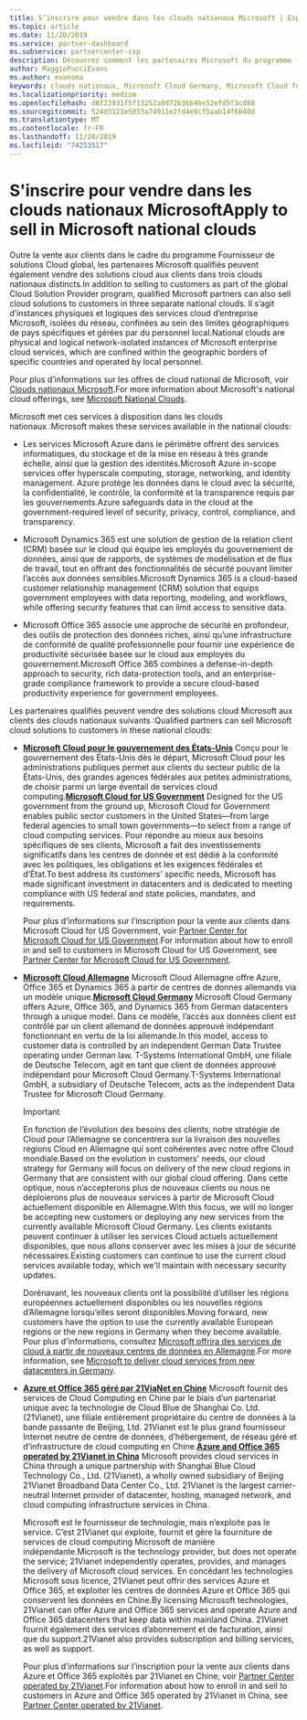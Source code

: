 ```yaml
---
title: S’inscrire pour vendre dans les clouds nationaux Microsoft | Espace partenaires
ms.topic: article
ms.date: 11/20/2019
ms.service: partner-dashboard
ms.subservice: partnercenter-csp
description: Découvrez comment les partenaires Microsoft du programme fournisseur de solutions Cloud peuvent vendre aux clients inscrits dans des clouds nationaux pris en charge.
author: MaggiePucciEvans
ms.author: evansma
keywords: clouds nationaux, Microsoft Cloud Germany, Microsoft Cloud for US Government, 21Vianet, Microsoft Cloud China
ms.localizationpriority: medium
ms.openlocfilehash: d8f23931f5f13252a8d72b36b4be52efd5f3cd88
ms.sourcegitcommit: 524d3121e5053a74911e2fd4e9cf5aab14f6b48d
ms.translationtype: MT
ms.contentlocale: fr-FR
ms.lasthandoff: 11/20/2019
ms.locfileid: "74253517"
---
```

# <a name="apply-to-sell-in-microsoft-national-clouds"></a><span data-ttu-id="93051-104">S'inscrire pour vendre dans les clouds nationaux Microsoft</span><span class="sxs-lookup"><span data-stu-id="93051-104">Apply to sell in Microsoft national clouds</span></span>

<span data-ttu-id="93051-105">Outre la vente aux clients dans le cadre du programme Fournisseur de solutions Cloud global, les partenaires Microsoft qualifiés peuvent également vendre des solutions cloud aux clients dans trois clouds nationaux distincts.</span><span class="sxs-lookup"><span data-stu-id="93051-105">In addition to selling to customers as part of the global Cloud Solution Provider program, qualified Microsoft partners can also sell cloud solutions to customers in three separate national clouds.</span></span> <span data-ttu-id="93051-106">Il s’agit d’instances physiques et logiques des services cloud d’entreprise Microsoft, isolées du réseau, confinées au sein des limites géographiques de pays spécifiques et gérées par du personnel local.</span><span class="sxs-lookup"><span data-stu-id="93051-106">National clouds are physical and logical network-isolated instances of Microsoft enterprise cloud services, which are confined within the geographic borders of specific countries and operated by local personnel.</span></span> 

<span data-ttu-id="93051-107">Pour plus d’informations sur les offres de cloud national de Microsoft, voir [Clouds nationaux Microsoft](https://www.microsoft.com/trustcenter/cloudservices/nationalcloud).</span><span class="sxs-lookup"><span data-stu-id="93051-107">For more information about Microsoft's national cloud offerings, see [Microsoft National Clouds](https://www.microsoft.com/trustcenter/cloudservices/nationalcloud).</span></span>

<span data-ttu-id="93051-108">Microsoft met ces services à disposition dans les clouds nationaux :</span><span class="sxs-lookup"><span data-stu-id="93051-108">Microsoft makes these services available in the national clouds:</span></span>

-   <span data-ttu-id="93051-109">Les services Microsoft Azure dans le périmètre offrent des services informatiques, du stockage et de la mise en réseau à très grande échelle, ainsi que la gestion des identités.</span><span class="sxs-lookup"><span data-stu-id="93051-109">Microsoft Azure in-scope services offer hyperscale computing, storage, networking, and identity management.</span></span> <span data-ttu-id="93051-110">Azure protège les données dans le cloud avec la sécurité, la confidentialité, le contrôle, la conformité et la transparence requis par les gouvernements.</span><span class="sxs-lookup"><span data-stu-id="93051-110">Azure safeguards data in the cloud at the government-required level of security, privacy, control, compliance, and transparency.</span></span>

-   <span data-ttu-id="93051-111">Microsoft Dynamics 365 est une solution de gestion de la relation client (CRM) basée sur le cloud qui équipe les employés du gouvernement de données, ainsi que de rapports, de systèmes de modélisation et de flux de travail, tout en offrant des fonctionnalités de sécurité pouvant limiter l’accès aux données sensibles.</span><span class="sxs-lookup"><span data-stu-id="93051-111">Microsoft Dynamics 365 is a cloud-based customer relationship management (CRM) solution that equips government employees with data reporting, modeling, and workflows, while offering security features that can limit access to sensitive data.</span></span>

-   <span data-ttu-id="93051-112">Microsoft Office 365 associe une approche de sécurité en profondeur, des outils de protection des données riches, ainsi qu’une infrastructure de conformité de qualité professionnelle pour fournir une expérience de productivité sécurisée basée sur le cloud aux employés du gouvernement.</span><span class="sxs-lookup"><span data-stu-id="93051-112">Microsoft Office 365 combines a defense-in-depth approach to security, rich data-protection tools, and an enterprise-grade compliance framework to provide a secure cloud-based productivity experience for government employees.</span></span>

<span data-ttu-id="93051-113">Les partenaires qualifiés peuvent vendre des solutions cloud Microsoft aux clients des clouds nationaux suivants :</span><span class="sxs-lookup"><span data-stu-id="93051-113">Qualified partners can sell Microsoft cloud solutions to customers in these national clouds:</span></span>

-   <span data-ttu-id="93051-114">[**Microsoft Cloud pour le gouvernement des États-Unis**](https://www.microsoft.com/trustcenter/cloudservices/nationalcloud#Microsoft_Cloud_for_US) Conçu pour le gouvernement des États-Unis dès le départ, Microsoft Cloud pour les administrations publiques permet aux clients du secteur public de la États-Unis, des grandes agences fédérales aux petites administrations, de choisir parmi un large éventail de services cloud computing.</span><span class="sxs-lookup"><span data-stu-id="93051-114">[**Microsoft Cloud for US Government**](https://www.microsoft.com/trustcenter/cloudservices/nationalcloud#Microsoft_Cloud_for_US) Designed for the US government from the ground up, Microsoft Cloud for Government enables public sector customers in the United States—from large federal agencies to small town governments—to select from a range of cloud computing services.</span></span> <span data-ttu-id="93051-115">Pour répondre au mieux aux besoins spécifiques de ses clients, Microsoft a fait des investissements significatifs dans les centres de donnée et est dédié à la conformité avec les politiques, les obligations et les exigences fédérales et d’État.</span><span class="sxs-lookup"><span data-stu-id="93051-115">To best address its customers' specific needs, Microsoft has made significant investment in datacenters and is dedicated to meeting compliance with US federal and state policies, mandates, and requirements.</span></span> 

    <span data-ttu-id="93051-116">Pour plus d’informations sur l’inscription pour la vente aux clients dans Microsoft Cloud for US Government, voir [Partner Center for Microsoft Cloud for US Government](partner-center-for-microsoft-us-govt-cloud.md).</span><span class="sxs-lookup"><span data-stu-id="93051-116">For information about how to enroll in and sell to customers in Microsoft Cloud for US Government, see [Partner Center for Microsoft Cloud for US Government](partner-center-for-microsoft-us-govt-cloud.md).</span></span>

-   <span data-ttu-id="93051-117">[**Microsoft Cloud Allemagne**](https://www.microsoft.com/trustcenter/cloudservices/nationalcloud#Microsoft_Cloud_Germany) Microsoft Cloud Allemagne offre Azure, Office 365 et Dynamics 365 à partir de centres de donnes allemands via un modèle unique.</span><span class="sxs-lookup"><span data-stu-id="93051-117">[**Microsoft Cloud Germany**](https://www.microsoft.com/trustcenter/cloudservices/nationalcloud#Microsoft_Cloud_Germany) Microsoft Cloud Germany offers Azure, Office 365, and Dynamics 365 from German datacenters through a unique model.</span></span> <span data-ttu-id="93051-118">Dans ce modèle, l’accès aux données client est contrôlé par un client allemand de données approuvé indépendant fonctionnant en vertu de la loi allemande.</span><span class="sxs-lookup"><span data-stu-id="93051-118">In this model, access to customer data is controlled by an independent German Data Trustee operating under German law.</span></span> <span data-ttu-id="93051-119">T-Systems International GmbH, une filiale de Deutsche Telecom, agit en tant que client de données approuvé indépendant pour Microsoft Cloud Germany.</span><span class="sxs-lookup"><span data-stu-id="93051-119">T-Systems International GmbH, a subsidiary of Deutsche Telecom, acts as the independent Data Trustee for Microsoft Cloud Germany.</span></span> 

    > [!IMPORTANT]  
    > <span data-ttu-id="93051-120">En fonction de l’évolution des besoins des clients, notre stratégie de Cloud pour l’Allemagne se concentrera sur la livraison des nouvelles régions Cloud en Allemagne qui sont cohérentes avec notre offre Cloud mondiale.</span><span class="sxs-lookup"><span data-stu-id="93051-120">Based on the evolution in customers' needs, our cloud strategy for Germany will focus on delivery of the new cloud regions in Germany that are consistent with our global cloud offering.</span></span> <span data-ttu-id="93051-121">Dans cette optique, nous n’accepterons plus de nouveaux clients ou nous ne déploierons plus de nouveaux services à partir de Microsoft Cloud actuellement disponible en Allemagne.</span><span class="sxs-lookup"><span data-stu-id="93051-121">With this focus, we will no longer be accepting new customers or deploying any new services from the currently available Microsoft Cloud Germany.</span></span> <span data-ttu-id="93051-122">Les clients existants peuvent continuer à utiliser les services Cloud actuels actuellement disponibles, que nous allons conserver avec les mises à jour de sécurité nécessaires.</span><span class="sxs-lookup"><span data-stu-id="93051-122">Existing customers can continue to use the current cloud services available today, which we'll maintain with necessary security updates.</span></span>
    >  
    > <span data-ttu-id="93051-123">Dorénavant, les nouveaux clients ont la possibilité d’utiliser les régions européennes actuellement disponibles ou les nouvelles régions d’Allemagne lorsqu’elles seront disponibles.</span><span class="sxs-lookup"><span data-stu-id="93051-123">Moving forward, new customers have the option to use the currently available European regions or the new regions in Germany when they become available.</span></span> <span data-ttu-id="93051-124">Pour plus d’informations, consultez [Microsoft offrira des services de cloud à partir de nouveaux centres de données en Allemagne](https://news.microsoft.com/europe/2018/08/31/microsoft-to-deliver-cloud-services-from-new-datacentres-in-germany-in-2019-to-meet-evolving-customer-needs/).</span><span class="sxs-lookup"><span data-stu-id="93051-124">For more information, see [Microsoft to deliver cloud services from new datacenters in Germany](https://news.microsoft.com/europe/2018/08/31/microsoft-to-deliver-cloud-services-from-new-datacentres-in-germany-in-2019-to-meet-evolving-customer-needs/).</span></span>

    
-   <span data-ttu-id="93051-125">[**Azure et Office 365 géré par 21ViaNet en Chine**](https://www.microsoft.com/trustcenter/cloudservices/nationalcloud#Microsoft_Cloud_for_China) Microsoft fournit des services de Cloud Computing en Chine par le biais d’un partenariat unique avec la technologie de Cloud Blue de Shanghai Co. Ltd. (21Vianet), une filiale entièrement propriétaire du centre de données à la bande passante de Beijing, Ltd. 21Vianet est le plus grand fournisseur Internet neutre de centre de données, d’hébergement, de réseau géré et d’infrastructure de cloud computing en Chine.</span><span class="sxs-lookup"><span data-stu-id="93051-125">[**Azure and Office 365 operated by 21Vianet in China**](https://www.microsoft.com/trustcenter/cloudservices/nationalcloud#Microsoft_Cloud_for_China) Microsoft provides cloud services in China through a unique partnership with Shanghai Blue Cloud Technology Co., Ltd. (21Vianet), a wholly owned subsidiary of Beijing 21Vianet Broadband Data Center Co., Ltd. 21Vianet is the largest carrier-neutral Internet provider of datacenter, hosting, managed network, and cloud computing infrastructure services in China.</span></span> 

    <span data-ttu-id="93051-126">Microsoft est le fournisseur de technologie, mais n’exploite pas le service. C’est 21Vianet qui exploite, fournit et gère la fourniture de services de cloud computing Microsoft de manière indépendante.</span><span class="sxs-lookup"><span data-stu-id="93051-126">Microsoft is the technology provider, but does not operate the service; 21Vianet independently operates, provides, and manages the delivery of Microsoft cloud services.</span></span> <span data-ttu-id="93051-127">En concédant les technologies Microsoft sous licence, 21Vianet peut offrir des services Azure et Office 365, et exploiter les centres de données Azure et Office 365 qui conservent les données en Chine.</span><span class="sxs-lookup"><span data-stu-id="93051-127">By licensing Microsoft technologies, 21Vianet can offer Azure and Office 365 services and operate Azure and Office 365 datacenters that keep data within mainland China.</span></span> <span data-ttu-id="93051-128">21Vianet fournit également des services d’abonnement et de facturation, ainsi que du support.</span><span class="sxs-lookup"><span data-stu-id="93051-128">21Vianet also provides subscription and billing services, as well as support.</span></span>

    <span data-ttu-id="93051-129">Pour plus d’informations sur l’inscription pour la vente aux clients dans Azure et Office 365 exploités par 21Vianet en Chine, voir [Partner Center operated by 21Vianet](https://msdn.microsoft.com/partner-china/index).</span><span class="sxs-lookup"><span data-stu-id="93051-129">For information about how to enroll in and sell to customers in Azure and Office 365 operated by 21Vianet in China, see [Partner Center operated by 21Vianet](https://msdn.microsoft.com/partner-china/index).</span></span> 